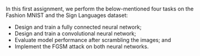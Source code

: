 In this first assignment, we perform the below-mentioned four tasks on the Fashion MNIST and the Sign Languages dataset:
* Design and train a fully connected neural network;
* Design and train a convolutional neural network;
* Evaluate model performance after scrambling the images; and
* Implement the FGSM attack on both neural networks.
